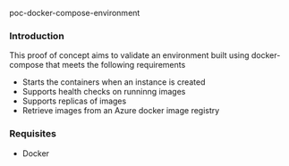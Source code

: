 poc-docker-compose-environment

### Introduction
This proof of concept aims to validate an environment built using docker-compose that meets the following requirements

* Starts the containers when an instance is created
* Supports health checks on runninng images
* Supports replicas of images
* Retrieve images from an Azure docker image registry

### Requisites

* Docker
